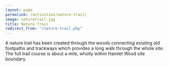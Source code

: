 ```yaml
---
layout: page
permalink: /activities/nature-trail/
image: naturetrail.jpg
title: Nature Trail
redirect_from: "/nature-trail.php"
---
```


A nature trail has been created through the woods connecting existing old footpaths and trackways which provides a long walk through the whole site. The full trail course is about a mile, wholly within Hamlet Wood site boundary. 
